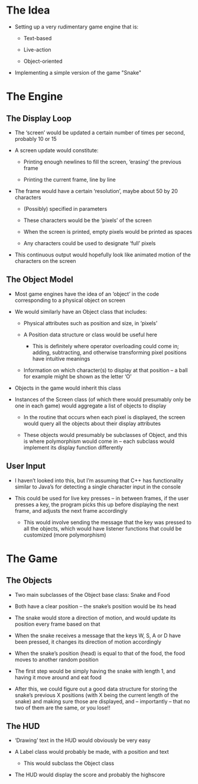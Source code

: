 # The Idea

- Setting up a very rudimentary game engine that is:

	- Text-based

	- Live-action

	- Object-oriented

- Implementing a simple version of the game "Snake"

# The Engine

## The Display Loop

- The ‘screen’ would be updated a certain number of times per second, probably 10 or 15

- A screen update would constitute:

	- Printing enough newlines to fill the screen, ‘erasing’ the previous frame

	- Printing the current frame, line by line

- The frame would have a certain ‘resolution’, maybe about 50 by 20 characters

	- (Possibly) specified in parameters

	- These characters would be the ‘pixels’ of the screen

	- When the screen is printed, empty pixels would be printed as spaces

	- Any characters could be used to designate ‘full’ pixels

- This continuous output would hopefully look like animated motion of the characters on the screen

## The Object Model

- Most game engines have the idea of an ‘object’ in the code corresponding to a physical object on screen

- We would similarly have an Object class that includes:

	- Physical attributes such as position and size, in ‘pixels’

	- A Position data structure or class would be useful here

		- This is definitely where operator overloading could come in; adding, subtracting, and otherwise transforming pixel positions have intuitive meanings

	- Information on which character(s) to display at that position – a ball for example might be shown as the letter ‘O’

- Objects in the game would inherit this class

- Instances of the Screen class (of which there would presumably only be one in each game) would aggregate a list of objects to display

	- In the routine that occurs when each pixel is displayed, the screen would query all the objects about their display attributes

	- These objects would presumably be subclasses of Object, and this is where polymorphism would come in – each subclass would implement its display function differently

## User Input

- I haven’t looked into this, but I’m assuming that C++ has functionality similar to Java’s for detecting a single character input in the console

- This could be used for live key presses – in between frames, if the user presses a key, the program picks this up before displaying the next frame, and adjusts the next frame accordingly

	- This would involve sending the message that the key was pressed to all the objects, which would have listener functions that could be customized (more polymorphism)

# The Game

## The Objects

- Two main subclasses of the Object base class: Snake and Food

- Both have a clear position – the snake’s position would be its head

- The snake would store a direction of motion, and would update its position every frame based on that

- When the snake receives a message that the keys W, S, A or D have been pressed, it changes its direction of motion accordingly

- When the snake’s position (head) is equal to that of the food, the food moves to another random position

- The first step would be simply having the snake with length 1, and having it move around and eat food

- After this, we could figure out a good data structure for storing the snake’s previous X positions (with X being the current length of the snake) and making sure those are displayed, and – importantly – that no two of them are the same, or you lose!!

## The HUD

- ‘Drawing’ text in the HUD would obviously be very easy

- A Label class would probably be made, with a position and text
	- This would subclass the Object class

- The HUD would display the score and probably the highscore
